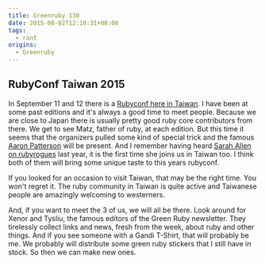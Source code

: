 ```yaml
---
title: Greenruby 130
date: 2015-08-02T12:10:31+08:00
tags:
  - rant
origins:
  - Greenruby
---
```

## RubyConf Taiwan 2015

In September 11 and 12 there is a [Rubyconf here in Taiwan][rubyconf]. I have
been at some past editions and it's always a good time to meet people. Because
we are close to Japan there is usually pretty good ruby core contributors from
there. We get to see Matz, father of ruby, at each edition. But this time it
seems that the organizers pulled some kind of special trick and the famous
[Aaron Patterson][tenderlove] will be present. And I remember having heard
[Sarah Allen on rubyrogues][sarah] last year, it is the first time she joins
us in Taiwan too. I think both of them will bring some unique taste to this
years rubyconf.

If you looked for an occasion to visit Taiwan, that may be the right time. You
won't regret it. The ruby community in Taiwan is quite active and Taiwanese
people are amazingly welcoming to westerners.

And, if you want to meet the 3 of us, we will all be there. Look around for
Xenor and Tysliu, the famous editors of the Green Ruby newsletter. They
tirelessly collect links and news, fresh from the week, about ruby and other
things. And if you see someone with a Gandi T-Shirt, that will probably be me.
We probably will distribute some green ruby stickers that I still have in
stock. So then we can make new ones.

[rubyconf]: http://2015.rubyconf.tw/
[tenderlove]: http://tenderlovemaking.com/
[sarah]: http://devchat.tv/ruby-rogues/149-rr-ruby-in-government-with-sarah-allen
